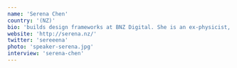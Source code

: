 ```yaml
---
name: 'Serena Chen'
country: '(NZ)'
bio: 'builds design frameworks at BNZ Digital. She is an ex-physicist, hacker at heart, and hosts a feminist podcast.'
website: 'http://serena.nz/'
twitter: 'sereeena'
photo: 'speaker-serena.jpg'
interview: 'serena-chen'
---
```

